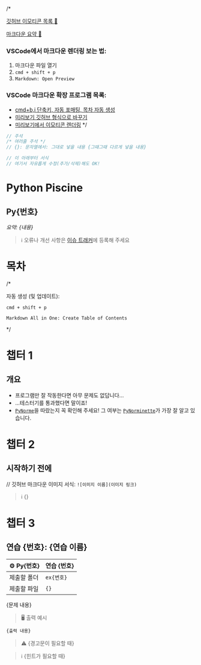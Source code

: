 /\*

[깃허브 이모티콘 목록 :hammer:](https://gist.github.com/rxaviers/7360908)

[마크다운 요약 :page_with_curl:](https://github.com/adam-p/markdown-here/wiki/Markdown-Cheatsheet)

### VSCode에서 마크다운 렌더링 보는 법:

1. 마크다운 파일 열기
2. `cmd + shift + p`
3. `Markdown: Open Preview`

### VSCode 마크다운 확장 프로그램 목록:

- [cmd+b,i 단축키, 자동 포매팅, 목차 자동 생성](https://marketplace.visualstudio.com/items?itemName=yzhang.markdown-all-in-one)
- [미리보기 깃허브 형식으로 바꾸기](https://marketplace.visualstudio.com/items?itemName=bierner.markdown-preview-github-styles)
- [미리보기에서 이모티콘 렌더링](https://marketplace.visualstudio.com/items?itemName=bierner.markdown-emoji)
  \*/

```c
// 주석
/* 여러줄 주석 */
// {}: 문자열에서: 그대로 넣을 내용 {그때그때 다르게 넣을 내용}

// 이 아래부터 서식
// 여기서 자유롭게 수정(추가/삭제)해도 OK!
```

# Python Piscine

## Py{번호}

_요약: {내용}_

> :information_source: 오류나 개선 사항은 [이슈 트래커](https://github.com/youkim005/PythonFromHell/issues)에 등록해 주세요

# 목차

/\*

자동 생성 (및 업데이트):

`cmd + shift + p`

`Markdown All in One: Create Table of Contents`

\*/

# 챕터 1

## 개요

- 프로그램만 잘 작동한다면 아무 문제도 없답니다...
- ...테스터기를 통과했다면 말이죠!
- [`PyNorme`](../README.md#PyNorme)을 따랐는지 꼭 확인해 주세요! 그 여부는 [`PyNorminette`](../README.md#PyNorminette)가 가장 잘 알고 있습니다.

# 챕터 2

## 시작하기 전에

// 깃허브 마크다운 이미지 서식: `![이미지 이름](이미지 링크)`

> :information_source: {}

# 챕터 3

## 연습 {번호}: {연습 이름}

| :gear: Py{번호} | 연습 {번호} |
| :-------------- | :---------- |
| 제출할 폴더     | `ex{번호}`  |
| 제출할 파일     | `{}`        |

{문제 내용}

> :desktop_computer: 출력 예시

```bash
{출력 내용}
```

> :warning: {경고문이 필요할 때}

> :information_source: {힌트가 필요할 때}
